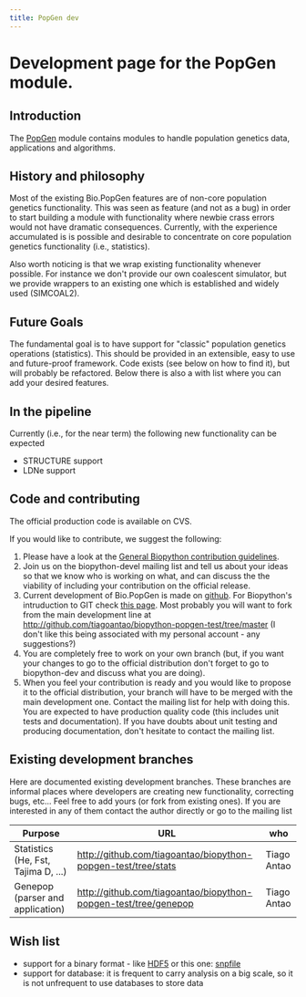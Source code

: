 ```yaml
---
title: PopGen dev
---
```


Development page for the PopGen module.
=======================================

Introduction
------------

The [PopGen](PopGen "wikilink") module contains modules to handle
population genetics data, applications and algorithms.

History and philosophy
----------------------

Most of the existing Bio.PopGen features are of non-core population
genetics functionality. This was seen as feature (and not as a bug) in
order to start building a module with functionality where newbie crass
errors would not have dramatic consequences. Currently, with the
experience accumulated is is possible and desirable to concentrate on
core population genetics functionality (i.e., statistics).

Also worth noticing is that we wrap existing functionality whenever
possible. For instance we don't provide our own coalescent simulator,
but we provide wrappers to an existing one which is established and
widely used (SIMCOAL2).

Future Goals
------------

The fundamental goal is to have support for "classic" population
genetics operations (statistics). This should be provided in an
extensible, easy to use and future-proof framework. Code exists (see
below on how to find it), but will probably be refactored. Below there
is also a with list where you can add your desired features.

In the pipeline
---------------

Currently (i.e., for the near term) the following new functionality can
be expected

-   STRUCTURE support
-   LDNe support

Code and contributing
---------------------

The official production code is available on CVS.

If you would like to contribute, we suggest the following:

1.  Please have a look at the [General Biopython contribution
    guidelines](Contributing "wikilink").
2.  Join us on the biopython-devel mailing list and tell us about your
    ideas so that we know who is working on what, and can discuss the
    the viability of including your contribution on the official
    release.
3.  Current development of Bio.PopGen is made on
    [github](http://github.com). For Biopython's intruduction to GIT
    check [this page](GitUsage "wikilink"). Most probably you will want
    to fork from the main development line at
    <http://github.com/tiagoantao/biopython-popgen-test/tree/master> (I
    don't like this being associated with my personal account - any
    suggestions?)
4.  You are completely free to work on your own branch (but, if you want
    your changes to go to the official distribution don't forget to go
    to biopython-dev and discuss what you are doing).
5.  When you feel your contribution is ready and you would like to
    propose it to the official distribution, your branch will have to be
    merged with the main development one. Contact the mailing list for
    help with doing this. You are expected to have production quality
    code (this includes unit tests and documentation). If you have
    doubts about unit testing and producing documentation, don't
    hesitate to contact the mailing list.

Existing development branches
-----------------------------

Here are documented existing development branches. These branches are
informal places where developers are creating new functionality,
correcting bugs, etc... Feel free to add yours (or fork from existing
ones). If you are interested in any of them contact the author directly
or go to the mailing list

| Purpose                             | URL                                                               | who         |
|-------------------------------------|-------------------------------------------------------------------|-------------|
| Statistics (He, Fst, Tajima D, ...) | <http://github.com/tiagoantao/biopython-popgen-test/tree/stats>   | Tiago Antao |
| Genepop (parser and application)    | <http://github.com/tiagoantao/biopython-popgen-test/tree/genepop> | Tiago Antao |

Wish list
---------

-   support for a binary format - like [HDF5](http://www.pytables.org)
    or this one:
    [snpfile](http://lists.open-bio.org/pipermail/biopython/2008-December/004830.html)
-   support for database: it is frequent to carry analysis on a big
    scale, so it is not unfrequent to use databases to store data


